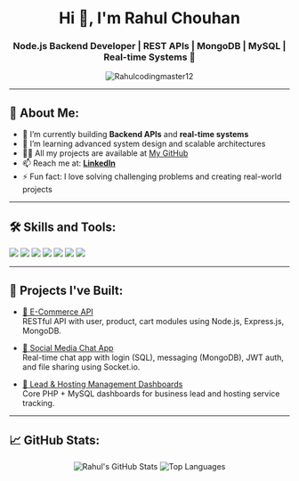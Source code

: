 <h1 align="center">Hi 👋, I'm Rahul Chouhan</h1>
<h3 align="center">Node.js Backend Developer | REST APIs | MongoDB | MySQL | Real-time Systems 🚀</h3>

<p align="center">
  <img src="https://komarev.com/ghpvc/?username=Rahulcodingmaster12&label=Profile%20views&color=0e75b6&style=flat" alt="Rahulcodingmaster12" />
</p>

---

## 🚀 About Me:

- 🔭 I’m currently building **Backend APIs** and **real-time systems**  
- 🌱 I’m learning advanced system design and scalable architectures  
- 👨‍💻 All my projects are available at [My GitHub](https://github.com/Rahulcodingmaster12)  
- 📫 Reach me at: **[LinkedIn](https://linkedin.com/in/rahul-chouhan-26292b82)**  
- ⚡ Fun fact: I love solving challenging problems and creating real-world projects  

---

## 🛠️ Skills and Tools:

<p align="left"> 
  <img src="https://img.shields.io/badge/Node.js-339933?style=for-the-badge&logo=nodedotjs&logoColor=white" />
  <img src="https://img.shields.io/badge/Express.js-000000?style=for-the-badge&logo=express&logoColor=white" />
  <img src="https://img.shields.io/badge/MongoDB-4EA94B?style=for-the-badge&logo=mongodb&logoColor=white" />
  <img src="https://img.shields.io/badge/MySQL-00758F?style=for-the-badge&logo=mysql&logoColor=white" />
  <img src="https://img.shields.io/badge/JavaScript-F7DF1E?style=for-the-badge&logo=javascript&logoColor=black" />
  <img src="https://img.shields.io/badge/HTML5-E34F26?style=for-the-badge&logo=html5&logoColor=white" />
  <img src="https://img.shields.io/badge/CSS3-1572B6?style=for-the-badge&logo=css3&logoColor=white" />
</p>

---

## 🧩 Projects I've Built:

- [🔗 E-Commerce API](https://github.com/Rahulcodingmaster12/ecommerce-api-node)  
  RESTful API with user, product, cart modules using Node.js, Express.js, MongoDB.

- [🔗 Social Media Chat App](https://github.com/Rahulcodingmaster12/social-media-api-node)  
  Real-time chat app with login (SQL), messaging (MongoDB), JWT auth, and file sharing using Socket.io.

- [🔗 Lead & Hosting Management Dashboards](https://github.com/Rahulcodingmaster12/)  
  Core PHP + MySQL dashboards for business lead and hosting service tracking.

---

## 📈 GitHub Stats:

<p align="center">
  <img src="https://github-readme-stats.vercel.app/api?username=Rahulcodingmaster12&show_icons=true&theme=radical" alt="Rahul's GitHub Stats" />
  <img src="https://github-readme-stats.vercel.app/api/top-langs/?username=Rahulcodingmaster12&layout=compact&theme=radical" alt="Top Languages" />
</p>
